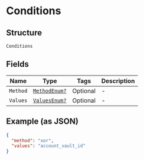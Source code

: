 
# Conditions

## Structure

`Conditions`

## Fields

| Name | Type | Tags | Description |
|  --- | --- | --- | --- |
| `Method` | [`MethodEnum?`](../../doc/models/method-enum.md) | Optional | - |
| `Values` | [`ValuesEnum?`](../../doc/models/values-enum.md) | Optional | - |

## Example (as JSON)

```json
{
  "method": "xor",
  "values": "account_vault_id"
}
```

